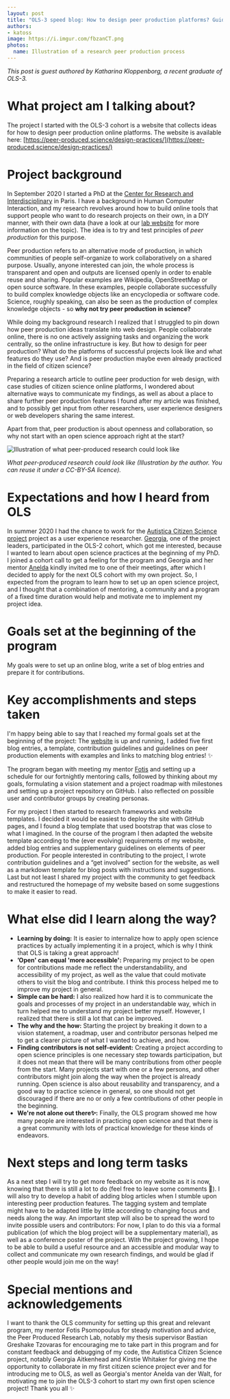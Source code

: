 ```yaml
---
layout: post
title: "OLS-3 speed blog: How to design peer production platforms? Guidelines and design inspiration in a blog format"
authors:
- katoss
image: https://i.imgur.com/fbzanCT.png
photos:
  name: Illustration of a research peer production process
---
```


_This post is guest authored by Katharina Kloppenborg, a recent graduate of OLS-3._

# What project am I talking about?
The project I started with the OLS-3 cohort is a website that collects ideas for how to  design peer production online platforms. The website is available here:   [https://peer-produced.science/design-practices/](https://peer-produced.science/design-practices/) 

# Project background
In September 2020 I started a PhD at the [Center for Research and Interdisciplinary](https://cri-paris.org/en) in Paris. I have a background in Human Computer Interaction, and my research revolves around how to build online tools that support people who want to do research projects on their own, in a DIY manner, with their own data (have a look at our [lab website](https://peer-produced.science/) for more information on the topic). The idea is to try and test principles of *peer production* for this purpose.

Peer production refers to an alternative mode of production, in which communities of people self-organize to work collaboratively on a shared purpose. Usually, anyone interested can join, the whole process is transparent and open and outputs are licensed openly in order to enable reuse and sharing. Popular examples are Wikipedia, OpenStreetMap or open source software. In these examples, people collaborate successfully to build complex knowledge objects like an encyclopedia or software code. Science, roughly speaking, can also be seen as the production of complex knowledge objects - so **why not try peer production in science?**

While doing my background research I realized that I struggled to pin down how peer production ideas translate into web design. People collaborate online, there is no one actively assigning tasks and organizing the work centrally, so the online infrastructure is key. But how to design for peer production? What do the platforms of successful projects look like and what features do they use? And is peer production maybe even already practiced in the field of citizen science?

Preparing a research article to outline peer production for web design, with case studies of citizen science online platforms, I wondered about alternative ways to communicate my findings, as well as about a place to share further peer production features I found after my article was finished, and to possibly get input from other researchers, user experience designers or web developers sharing the same interest.

Apart from that, peer production is about openness and collaboration, so why not start with an open science approach right at the start?

![Illustration of what peer-produced research could look like](https://imgur.com/fbzanCT.jpg)

_What peer-produced research could look like (Illustration by the author. You can reuse it under a CC-BY-SA licence)._

# Expectations and how I heard from OLS
In summer 2020 I had the chance to work for the [Autistica Citizen Science project](https://alan-turing-institute.github.io/AutisticaCitizenScience/) project as a user experience researcher. [Georgia](community#georgiahca), one of the project leaders, participated in the OLS-2 cohort, which got me interested, because I wanted to learn about open science practices at the beginning of my PhD. I joined a cohort call to get a feeling for the program and Georgia and her mentor [Anelda](/community#anelda) kindly invited me to one of their meetings, after which I decided to apply for the next OLS cohort with my own project.
So, I expected from the program to learn how to set up an open science project, and I thought that a combination of mentoring, a community and a program of a fixed time duration would help and motivate me to implement my project idea.

# Goals set at the beginning of the program
My goals were to set up an online blog, write a set of blog entries and prepare it for contributions.

# Key accomplishments and steps taken
I'm happy being able to say that I reached my formal goals set at the beginning of the project: The [website](https://peer-produced.science/design-practices/) is up and running, I added five first blog entries, a template, contribution guidelines and guidelines on peer production elements with examples and links to matching blog entries! ✨

The program began with meeting my mentor [Fotis](/community#fpsom) and setting up a schedule for our fortnightly mentoring calls, followed by thinking about my goals, formulating a vision statement and a project roadmap with milestones and setting up a project repository on GitHub. I also reflected on possible user and contributor groups by creating personas. 

For my project I then started to research frameworks and website templates. I decided it would be easiest to deploy the site with GitHub pages, and I found a blog template that used bootstrap that was close to what I imagined. 
In the course of the program I then adapted the website template according to the (ever evolving) requirements of my website, added blog entries and supplementary guidelines on elements of peer production. For people interested in contributing to the project, I wrote contribution guidelines and a “get involved” section for the website, as well as a markdown template for blog posts with instructions and suggestions. Last but not least I shared my project with the community to get feedback and restructured the homepage of my website based on some suggestions to make it easier to read.

# What else did I learn along the way?
- **Learning by doing:** It is easier to internalize how to apply open science practices by actually implementing it in a project, which is why I think that OLS is taking a great approach!
- **’Open' can equal 'more accessible':** Preparing my project to be open for contributions made me reflect the understandability, and accessibility of my project, as well as the value that could motivate others to visit the blog and contribute. I think this process helped me to improve my project in general.
- **Simple can be hard:** I also realized how hard it is to communicate the goals and processes of my project in an understandable way, which in turn helped me to understand my project better myself. However, I realized that there is still a lot that can be improved.
- **The why and the how:** Starting the project by breaking it down to a vision statement, a roadmap, user and contributor personas helped me to get a clearer picture of what I wanted to achieve, and how.
- **Finding contributors is not self-evident:** Creating a project according to open science principles is one necessary step towards participation, but it does not mean that there will be many contributions from other people from the start. Many projects start with one or a few persons, and other contributors might join along the way when the project is already running. Open science is also about reusability and transparency, and a good way to practice science in general, so one should not get discouraged if there are no or only a few contributions of other people in the beginning. 
- **We're not alone out there✨:** Finally, the OLS program showed me how many people are interested in practicing open science and that there is a great community with lots of practical knowledge for these kinds of endeavors.

# Next steps and long term tasks
As a next step I will try to get more feedback on my website as it is now, knowing that there is still a lot to do (feel free to leave some comments 💖). I will also try to develop a habit of adding blog articles when I stumble upon interesting peer production features. The tagging system and template might have to be adapted little by little according to changing focus and needs along the way. An important step will also be to spread the word to invite possible users and contributors: For now, I plan to do this via a formal publication (of which the blog project will be a supplementary material), as well as a conference poster of the project. With the project growing, I hope to be able to build a useful resource and an accessible and modular way to collect and communicate my own research findings, and would be glad if other people would join me on the way!

# Special mentions and acknowledgements
I want to thank the OLS community for setting up this great and relevant program, my mentor Fotis Psomopoulus for steady motivation and advice, the Peer Produced Research Lab, notably my thesis supervisor Bastian Greshake Tzovaras for encouraging me to take part in this program and for constant feedback and debugging of my code, the Autistica Citizen Science project, notably Georgia Aitkenhead and Kirstie Whitaker for giving me the opportunity to collaborate in my first citizen science project ever and for introducing me to OLS, as well as Georgia's mentor Anelda van der Walt, for motivating me to join the OLS-3 cohort to start my own first open science project! Thank you all ✨ 
